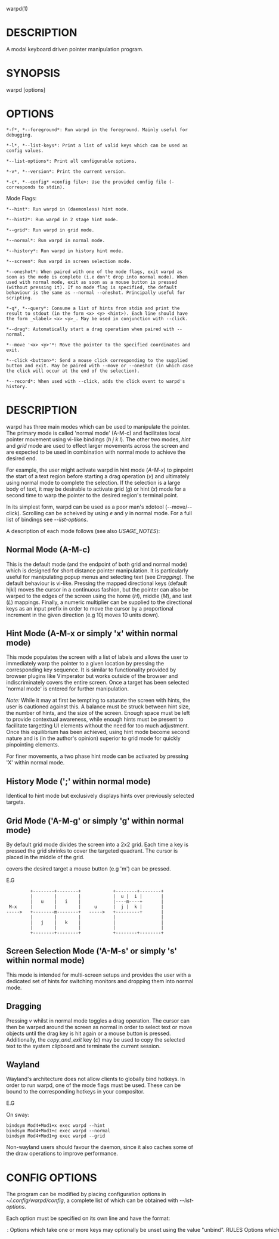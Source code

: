 warpd(1)

# DESCRIPTION

A modal keyboard driven pointer manipulation program.

# SYNOPSIS

warpd [options]

# OPTIONS

	*-f*, *--foreground*: Run warpd in the foreground. Mainly useful for debugging.

	*-l*, *--list-keys*: Print a list of valid keys which can be used as config values.

	*--list-options*: Print all configurable options.

	*-v*, *--version*: Print the current version.

	*-c*, *--config* <config file>: Use the provided config file (- corresponds to stdin).

Mode Flags:

	*--hint*: Run warpd in (daemonless) hint mode.

	*--hint2*: Run warpd in 2 stage hint mode.

	*--grid*: Run warpd in grid mode.

	*--normal*: Run warpd in normal mode.

	*--history*: Run warpd in history hint mode.

	*--screen*: Run warpd in screen selection mode.

	*--oneshot*: When paired with one of the mode flags, exit warpd as soon as the mode is complete (i.e don't drop into normal mode). When used with normal mode, exit as soon as a mouse button is pressed (without pressing it). If no mode flag is specified, the default behaviour is the same as --normal --oneshot. Principally useful for scripting.

	*-q*, *--query*: Consume a list of hints from stdin and print the result to stdout (in the form <x> <y> <hint>). Each line should have the form _<label> <x> <y>_. May be used in conjunction with --click.

	*--drag*: Automatically start a drag operation when paired with --normal.

	*--move '<x> <y>'*: Move the pointer to the specified coordinates and exit.

	*--click <button>*: Send a mouse click corresponding to the supplied button and exit. May be paired with --move or --oneshot (in which case the click will occur at the end of the selection).

	*--record*: When used with --click, adds the click event to warpd's history.

# DESCRIPTION

warpd has three main modes which can be used to manipulate the pointer. The
primary mode is called 'normal mode' (A-M-c) and facilitates local pointer
movement using vi-like bindings (_h_ _j_ _k_ _l_). The other two modes, *hint*
and *grid* mode are used to effect larger movements across the screen and are
expected to be used in combination with normal mode to achieve the desired end.

For example, the user might activate warpd in hint mode (_A-M-x_) to pinpoint
the start of a text region before starting a drag operation (_v_) and
ultimately using normal mode to complete the selection. If the selection is a
large body of text, it may be desirable to activate grid (_g_) or hint (_x_)
mode for a second time to warp the pointer to the desired region's terminal
point.  

In its simplest form, warpd can be used as a poor man's xdotool (--move/--click).
Scrolling can be acheived by using _e_ and _y_ in normal mode. For a full list of
bindings see _--list-options_.

A description of each mode follows (see also _USAGE_NOTES_):

## Normal Mode (A-M-c)

This is the default mode (and the endpoint of both grid and normal mode) which
is designed for short distance pointer manipulation. It is particularly useful
for manipulating popup menus and selecting text (see _Dragging_). The default
behaviour is vi-like. Pressing the mapped directional keys (default hjkl) moves
the cursor in a continuous fashion, but the pointer can also be warped to the edges
of the screen using the home (_H_), middle (_M_), and last (_L_) mappings.
Finally, a numeric multiplier can be supplied to the
directional keys as an input prefix in order to move the cursor by a
proportional increment in the given direction (e.g 10j moves 10 units down). 

## Hint Mode (A-M-x or simply 'x' within normal mode)

This mode populates the screen with a list of labels and allows the
user to immediately warp the pointer to a given location by pressing the
corresponding key sequence. It is similar to functionality provided by browser
plugins like Vimperator but works outside of the browser and indiscriminately
covers the entire screen. Once a target has been selected 'normal mode' is
entered for further manipulation.

*Note:* While it may at first be tempting to saturate the screen with hints,
the user is cautioned against this. A balance must be struck between hint size,
the number of hints, and the size of the screen. Enough space must be left to
provide contextual awareness, while enough hints must be present to facilitate
targetting UI elements without the need for too much adjustment. Once this
equilibrium has been achieved, using hint mode become second nature and is (in
the author's opinion) superior to grid mode for quickly pinpointing elements.

For finer movements, a two phase hint mode can be activated by pressing 'X'
within normal mode.

## History Mode (';' within normal mode)

Identical to hint mode but exclusively displays hints over previously
selected targets.

## Grid Mode ('A-M-g' or simply 'g' within normal mode)

By default grid mode divides the screen into a 2x2 grid. Each time a key
is pressed the grid shrinks to cover the targeted quadrant. The cursor is placed
in the middle of the grid.

covers the desired target a mouse button (e.g 'm') can be pressed.


E.G

```
         +--------+--------+            +--------+--------+
         |        |        |            |  u |  i |       |
         |   u    |   i    |            |----m----+       |
 M-x     |        |        |     u      |  j |  k |       |
----->   +--------m--------+   ----->   +---------+       |
         |        |        |            |                 |
         |   j    |   k    |            |                 |
         |        |        |            |                 |
         +--------+--------+            +--------+--------+
```

## Screen Selection Mode ('A-M-s' or simply 's' within normal mode)

This mode is intended for multi-screen setups and provides the user with a
dedicated set of hints for switching monitors and dropping them into normal
mode.

## Dragging

Pressing _v_ whilst in normal mode toggles a drag operation. The cursor can
then be warped around the screen as normal in order to select text or move
objects until the drag key is hit again or a mouse button is pressed.
Additionally, the *copy_and_exit* key (_c_) may be used to copy the selected
text to the system clipboard and terminate the current session.

## Wayland

Wayland's architecture does not allow clients to globally bind hotkeys. In
order to run warpd, one of the mode flags must be used. These can be bound
to the corresponding hotkeys in your compositor.

E.G

On sway:

```
bindsym Mod4+Mod1+x exec warpd --hint
bindsym Mod4+Mod1+c exec warpd --normal
bindsym Mod4+Mod1+g exec warpd --grid
```

Non-wayland users should favour the daemon, since it also caches some of the
draw operations to improve performance.

# CONFIG OPTIONS

The program can be modified by placing configuration options in 
*~/.config/warpd/config*, a complete list of which can be obtained
with _--list-options_.

Each option must be specified on its own line and have the format:

<option>: <value>

Options which take one or more keys may optionally be unset using the value
"unbind".

## RULES

- Options which expect one or more keys may be specified multiple times, in which case all accepted mappings are interchangeable. 

- Options which accept multiple keys (e.g _buttons_) expect each key to be separated by a space.

- For options expecting only a single key, it is possible to specify all desired bindings as space separated values in a single declaration.

- If a key is bound to multiple config options, the most recently defined one takes precedence.

## E.G

```
hint_mode: f a
```

is identical to

```
hint_mode: f
hint_mode: a
```

and will bind both *f* and *a* to hint mode activation keys.

while

```
buttons: m , .
buttons: j k l
```

will bind both the sequences *m* *,* *.* and *j* *k* *l* to mouse buttons *1* *2*
and *3* respectively. Note that the latter set of bindings override the default
normal mode movements keys.

# SCRIPTING

Judicious use of warpd's flags makes creating custom modes fairly easy.

For example, the --oneshot flag may be used in conjunction with one of the mode
flags to facilitate target selection at which point subsequent action can be
taken by the script.

## Examples

	# Prompt the user for a target using two stage hint mode and 
	# left click on the result. 
	#
	# This particular example can be achieved more concisely with:
	#
	# warpd --hint2 --click 1

	warpd --hint2 --oneshot; warpd --click 1

	# Interactively create a hint file.
	#
	# Points can be added by navigating around as usual and pressing 'p'.
	# The process is terminated by using the exit key.

	warpd --normal|awk '{print substr("asdfghjkl;qwertyuiopzxcv,./;", NR, 1), $0}' > hints

	# Prompt the user for one of the recorded hints and click on the
	# result.

	warpd --click 1 --query < hints 


# USAGE NOTES

The key to using warpd effectively is to learn when to exit normal mode. Much
of one's time at a computer is spent moving the mouse between windows,
interacting with UI elements, and reading text. What one might call 'browse
mode'. It is in this mode of operation that it makes sense to keep warpd
active.

Developing facility with the scroll and oneshot mouse buttons is key to
achieving this. For example, if you happen to have two documents open and wish
to switch between them, you can simply type _x fx_ (where _fx_ is a hint) if
normal mode is already active. Scrolling can subsequently be achieved using _e_ and
_r_. Once you finally wish to type something, you can do _x fx n_ to focus on
the UI element, click, and exit.

Conversely, warpd can complement an input heavy workflow with its oneshot
functionality and dedicated activation keys (E.G _n_, _A-M-l_, _A-M-x_, etc).  

It is important to note that warpd is not intended to replace mouse heavy
workflows, and will likely always be inferior for rapid precise local
movements. When confronted with an IDE, or some other pointer driven
abomination, the author still sometimes reaches for his mouse.

## On Dragging

Activating discrete mode and pressing v can provide a familiar environment to a
_vi_ user but it is important to remember that cursor manipulation is
application agnostic and consequently ignorant of the text on the screen. All
movement is necessarily pixel based, consequently, drag + hint
mode can be a superior method for surgically selecting text (though it may at
first be less intuitive).

# FILES

*$XDG_CONFIG_HOME/warpd/config*++
*~/.config/warpd/config*
	The path of the configuration file (searched in order).

# EXIT STATUS

On error warpd will exit with a status of 255, otherwise the exit code will
correspond to the button used to terminate warpd (in the case of oneshot
buttons or in the presence of --oneshot).  If warpd is terminated explicitly
(i.e with the exit key) it will exit with a status of 0.

# BUGS/LIMITATIONS

warpd uses various platform specific hacks to bypass limitations
of the display server. All implementations were written by the
same author, who presently uses X.

Consequently testing on non-X platforms has been minimal.

YMMV

Bugs can be reported here:

https://github.com/rvaiya/warpd/issues/

A list of known limitations follow:

- Multiscreen support currently does not support hotplugging. This means that
  you must restart warpd after making any changes to your screen configuration.

- For implementation reasons, the cursor position is not horizontally centered,
  but to the right of the actual pointer. This generally isn't an issue,
  but may become more noticeable as you increase _cursor_size_.

## X

- Unplugging the keyboard while warpd is one of its active modes will cause
  pandemonium.  If you do this (don't :P), you may need to remotely ssh into
  the machine or switch to a VT to kill the process.

- warpd uses Xinput for input processing to bypass certain limitation of the X
  input system. A byproduct of this is that certain remapping tools will not
  work (e.g xcape). If you are in the habit of making unorthodox changes to
  your keymap (like remapping capslock to control/escape) you may want to try
  an evdev based remapper like keyd (https://github.com/rvaiya/keyd).

- Programs which use Xinput to directly manipulate input devices may misbehave.
  See [Issue #3](https://github.com/rvaiya/warpd/issues/3#issuecomment-628936249) for details.

## MacOS

- Cursor hiding relies on a hack that some programs ignore (e.g iTerm).
- Some programs (e.g iTerm) have a 'secure input mode' (which can usually be
disabled) that causes interference.

## Wayland

- Cursor hiding doesn't work.
- Running as a daemon doesn't work (can't listen for hotkeys).
- UI elements (e.g input fields) which require focus can't be selected.

# AUTHORS

Written and maintained by Raheman Vaiya (2019-).
See https://github.com/rvaiya/warpd for more information.
